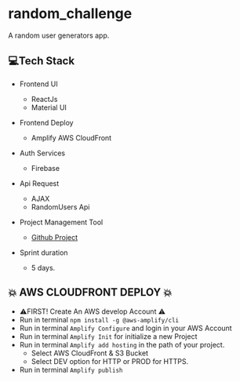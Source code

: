 # random_challenge
A random user generators app.

## :computer:Tech Stack
- Frontend UI
    - ReactJs
    - Material UI
- Frontend Deploy
    - Amplify AWS CloudFront

- Auth Services
    - Firebase

- Api Request
    - AJAX
    - RandomUsers Api

- Project Management Tool
    -  [Github Project](https://github.com/betanyeli/random_challenge)

- Sprint duration
    - 5 days.

## :collision: AWS CLOUDFRONT DEPLOY :collision:
- :warning:FIRST! Create An AWS develop Account :warning:
- Run in terminal `npm install -g @aws-amplify/cli`
- Run in terminal `Amplify Configure` and login in your AWS Account
- Run in terminal `Amplify Init` for initialize a new Project
- Run  in terminal `Amplify add hosting` in the path of your project.
    - Select AWS CloudFront & S3 Bucket
    - Select DEV option for HTTP or PROD for HTTPS.
- Run in terminal `Amplify publish` 